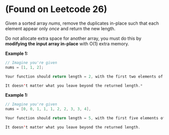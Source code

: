 # (Found on Leetcode 26)

Given a sorted array _nums_, remove the duplicates in-place such that each element appear only _once_ and return the new length.

Do not allocate extra space for another array, you must do this by **modifying the input array in-place** with O(1) extra memory.

**Example 1:**

```java
// Imagine you're given
nums = [1, 1, 2];

Your function should return length = 2, with the first two elements of nums being 1 and 2 respectively

It doesn't matter what you leave beyond the returned length.*
```

**Example 1:**

```java
// Imagine you're given
nums = [0, 0, 1, 1, 1, 2, 2, 3, 3, 4],

Your function should return length = 5, with the first five elements of nums being modified to 0, 1, 2, 3,

It doesn't matter what you leave beyond the returned length.
```
